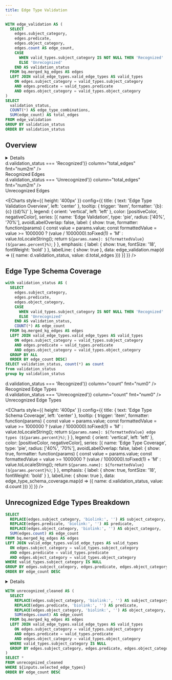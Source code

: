 ```yaml
---
title: Edge Type Validation
---
```


<script>
  const positiveColor = '#73C991';
  const negativeColor = '#5E81AC';
</script>


```sql edge_validation
WITH edge_validation AS (
  SELECT 
    edges.subject_category,
    edges.predicate,
    edges.object_category,
    edges.count AS edge_count,
    CASE 
      WHEN valid_types.subject_category IS NOT NULL THEN 'Recognized'
      ELSE 'Unrecognized'
    END AS validation_status
  FROM bq.merged_kg_edges AS edges
  LEFT JOIN valid_edge_types.valid_edge_types AS valid_types
    ON edges.subject_category = valid_types.subject_category
    AND edges.predicate = valid_types.predicate  
    AND edges.object_category = valid_types.object_category
)
SELECT 
  validation_status,
  COUNT(*) AS edge_type_combinations,
  SUM(edge_count) AS total_edges
FROM edge_validation
GROUP BY validation_status
ORDER BY validation_status
```

## Overview

<Details title="About Edge Type Validation">
<div class="max-w-3xl mx-auto text-sm leading-snug text-gray-700 mb-4">
  This page analyzes the conformance of edges in the knowledge graph to recognized biolink edge types defined in the 
  data model. By comparing the subject category, predicate, and object category combinations of edges against the 
  valid edge types catalog, we can assess schema compliance and identify unrecognized edge patterns.
</div>
<div class="max-w-3xl mx-auto text-sm leading-snug text-gray-700 mb-4">
  Edge types that don't match the predefined combinations are labeled as "unrecognized" rather than invalid, 
  as they may represent valid but undocumented relationship patterns or emerging use cases that haven't yet been 
  formally defined in the biolink model.
</div>
</Details>

<Grid col=2 class="max-w-4xl mx-auto mb-8">
  <div class="text-center text-lg">
    <span class="font-semibold text-4xl" style="color: {positiveColor}">
      <Value data={edge_validation.filter(d => d.validation_status === 'Recognized')} column="total_edges" fmt="num2m" />
    </span><br/>
    <span class="text-xl">Recognized Edges</span>
  </div>
  <div class="text-center text-lg">
    <span class="font-semibold text-4xl" style="color: {negativeColor}">
      <Value data={edge_validation.filter(d => d.validation_status === 'Unrecognized')} column="total_edges" fmt="num2m" />
    </span><br/>
    <span class="text-xl">Unrecognized Edges</span>
  </div>
</Grid>

<ECharts 
  style={{ height: '400px' }}
  config={{
    title: { text: 'Edge Type Validation Overview', left: 'center' },
    tooltip: {
      trigger: 'item',
      formatter: '{b}: {c} ({d}%)'
    },
    legend: {
      orient: 'vertical',
      left: 'left'
    },
    color: [positiveColor, negativeColor],
    series: [{
      name: 'Edge Validation',
      type: 'pie',
      radius: ['40%', '70%'],
      avoidLabelOverlap: false,
      label: {
        show: true,
        formatter: function(params) {
          const value = params.value;
          const formattedValue = value >= 1000000 ? (value / 1000000).toFixed(1) + 'M' : value.toLocaleString();
          return `${params.name}: ${formattedValue} (${params.percent}%)`;
        }
      },
      emphasis: {
        label: {
          show: true,
          fontSize: '18',
          fontWeight: 'bold'
        }
      },
      labelLine: {
        show: true
      },
      data: edge_validation.map(d => ({
        name: d.validation_status,
        value: d.total_edges
      }))
    }]
  }}
/>

## Edge Type Schema Coverage

```sql edge_type_schema_coverage
with validation_status AS (
  SELECT 
    edges.subject_category, 
    edges.predicate, 
    edges.object_category,
    CASE 
      WHEN valid_types.subject_category IS NOT NULL THEN 'Recognized'
      ELSE 'Unrecognized'
    END AS validation_status,
    COUNT(*) AS edge_count
  FROM bq.merged_kg_edges AS edges
  LEFT JOIN valid_edge_types.valid_edge_types AS valid_types
    ON edges.subject_category = valid_types.subject_category
    AND edges.predicate = valid_types.predicate  
    AND edges.object_category = valid_types.object_category
  GROUP BY ALL
  ORDER BY edge_count DESC)
SELECT validation_status, count(*) as count
from validation_status
group by validation_status
```

<Grid col=2 class="max-w-4xl mx-auto mb-8">
  <div class="text-center text-lg">
    <span class="font-semibold text-4xl" style="color: {positiveColor}">
      <Value data={edge_type_schema_coverage.filter(d => d.validation_status === 'Recognized')} column="count" fmt="num0" />
    </span><br/>
    <span class="text-xl">Recognized Edge Types</span>
  </div>
  <div class="text-center text-lg">
    <span class="font-semibold text-4xl" style="color: {negativeColor}">
      <Value data={edge_type_schema_coverage.filter(d => d.validation_status === 'Unrecognized')} column="count" fmt="num0" />
    </span><br/>
    <span class="text-xl">Unrecognized Edge Types</span>
  </div>
</Grid>

<ECharts 
  style={{ height: '400px' }}
  config={{
    title: { text: 'Edge Type Schema Coverage', left: 'center' },
    tooltip: {
      trigger: 'item',
      formatter: function(params) {
        const value = params.value;
        const formattedValue = value >= 1000000 ? (value / 1000000).toFixed(1) + 'M' : value.toLocaleString();
        return `${params.name}: ${formattedValue} edge types (${params.percent}%)`;
      }
    },
    legend: {
      orient: 'vertical',
      left: 'left'
    },
    color: [positiveColor, negativeColor],
    series: [{
      name: 'Edge Type Coverage',
      type: 'pie',
      radius: ['40%', '70%'],
      avoidLabelOverlap: false,
      label: {
        show: true,
        formatter: function(params) {
          const value = params.value;
          const formattedValue = value >= 1000000 ? (value / 1000000).toFixed(1) + 'M' : value.toLocaleString();
          return `${params.name}: ${formattedValue} (${params.percent}%)`;
        }
      },
      emphasis: {
        label: {
          show: true,
          fontSize: '18',
          fontWeight: 'bold'
        }
      },
      labelLine: {
        show: true
      },
      data: edge_type_schema_coverage.map(d => ({
        name: d.validation_status,
        value: d.count
      }))
    }]
  }}
/>

## Unrecognized Edge Types Breakdown

```sql unrecognized_edge_types
SELECT 
  REPLACE(edges.subject_category, 'biolink:', '') AS subject_category,
  REPLACE(edges.predicate, 'biolink:', '') AS predicate,
  REPLACE(edges.object_category, 'biolink:', '') AS object_category,
  SUM(edges.count) AS edge_count
FROM bq.merged_kg_edges AS edges
LEFT JOIN valid_edge_types.valid_edge_types AS valid_types
  ON edges.subject_category = valid_types.subject_category
  AND edges.predicate = valid_types.predicate  
  AND edges.object_category = valid_types.object_category
WHERE valid_types.subject_category IS NULL
GROUP BY edges.subject_category, edges.predicate, edges.object_category
ORDER BY edge_count DESC
```


<Details title="Understanding Unrecognized Edge Types">
<div class="max-w-3xl mx-auto text-sm leading-snug text-gray-700 mb-4">
  This section provides a detailed breakdown of edge type combinations that are not recognized in the biolink schema, 
  ordered by the number of edges using each unrecognized pattern.
</div>
<div class="max-w-3xl mx-auto text-sm leading-snug text-gray-700 mb-4">
  Use the dimension grid below to filter and explore specific combinations of subject categories, predicates, 
  and object categories. The table will update to show only the edge types matching your selections.
</div>
</Details>

<DimensionGrid 
  data={unrecognized_edge_types} 
  metric='sum(edge_count)' 
  name=selected_edge_types
/>


```sql filtered_unrecognized_edge_types
WITH unrecognized_cleaned AS (
  SELECT 
    REPLACE(edges.subject_category, 'biolink:', '') AS subject_category,
    REPLACE(edges.predicate, 'biolink:', '') AS predicate,
    REPLACE(edges.object_category, 'biolink:', '') AS object_category,
    SUM(edges.count) AS edge_count
  FROM bq.merged_kg_edges AS edges
  LEFT JOIN valid_edge_types.valid_edge_types AS valid_types
    ON edges.subject_category = valid_types.subject_category
    AND edges.predicate = valid_types.predicate  
    AND edges.object_category = valid_types.object_category
  WHERE valid_types.subject_category IS NULL
  GROUP BY edges.subject_category, edges.predicate, edges.object_category
)
SELECT *
FROM unrecognized_cleaned
WHERE ${inputs.selected_edge_types}
ORDER BY edge_count DESC
```

<DataTable data={filtered_unrecognized_edge_types} rows=20>
  <Column id="subject_category" title="Subject Category" />
  <Column id="predicate" title="Predicate" />
  <Column id="object_category" title="Object Category" />
  <Column id="edge_count" title="Edge Count" contentType=bar fmt="num0" />
</DataTable>

